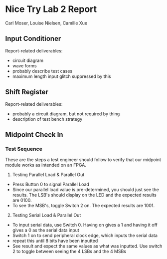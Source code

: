 # Nice Try Lab 2 Report

Carl Moser, Louise Nielsen, Camille Xue

## Input Conditioner

Report-related deliverables:
- circuit diagram
- wave forms
- probably describe test cases
- maximum length input glitch suppressed by this

## Shift Register

Report-related deliverables:
- probably a circuit diagram, but not required by thing
- description of test bench strategy

## Midpoint Check In

### Test Sequence
These are the steps a test engineer should follow to verify that our midpoint module works as intended on an FPGA.
1. Testing Parallel Load & Parallel Out
- Press Button 0 to signal Parallel Load
- Since our parallel load value is pre-determined, you should just see the results. The LSB's should display on the LED and the expected results are 0100.
- To see the MSB's, toggle Switch 2 on. The expected results are 1001.

2. Testing Serial Load & Parallel Out
- To input serial data, use Switch 0. Having on gives a 1 and having it off gives a 0 as the serial data input
- Switch 1 on to send peripheral clock edge, which inputs the serial data
- repeat this until 8 bits have been inputted
- See result and expect the same values as what was inputted. Use switch 2 to toggle between seeing the 4 LSBs and the 4 MSBs
